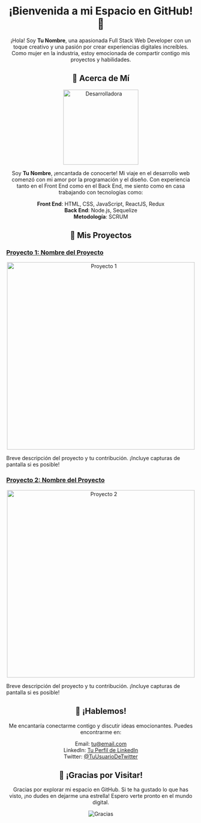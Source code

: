 <!-- Encabezado -->
<h1 align="center">¡Bienvenida a mi Espacio en GitHub! 🚀</h1>

<p align="center">
  ¡Hola! Soy <strong>Tu Nombre</strong>, una apasionada Full Stack Web Developer con un toque creativo y una pasión por crear experiencias digitales increíbles. Como mujer en la industria, estoy emocionada de compartir contigo mis proyectos y habilidades.
</p>

<!-- Acerca de Mí -->
<h2 align="center">🌟 Acerca de Mí</h2>

<p align="center">
  <img src="https://enlace-a-imagen-desarrolladora" alt="Desarrolladora" width="200">
</p>

<p align="center">
  Soy <strong>Tu Nombre</strong>, ¡encantada de conocerte! Mi viaje en el desarrollo web comenzó con mi amor por la programación y el diseño. Con experiencia tanto en el Front End como en el Back End, me siento como en casa trabajando con tecnologías como:
</p>

<p align="center">
  <strong>Front End</strong>: HTML, CSS, JavaScript, ReactJS, Redux<br>
  <strong>Back End</strong>: Node.js, Sequelize<br>
  <strong>Metodología</strong>: SCRUM
</p>

<!-- Mis Proyectos -->
<h2 align="center">🚀 Mis Proyectos</h2>

<h3><a href="enlace-al-proyecto-1">Proyecto 1: Nombre del Proyecto</a></h3>

<p align="center">
  <img src="https://enlace-a-imagen-proyecto-1" alt="Proyecto 1" width="500">
</p>

<p>
  Breve descripción del proyecto y tu contribución. ¡Incluye capturas de pantalla si es posible!
</p>

<h3><a href="enlace-al-proyecto-2">Proyecto 2: Nombre del Proyecto</a></h3>

<p align="center">
  <img src="https://enlace-a-imagen-proyecto-2" alt="Proyecto 2" width="500">
</p>

<p>
  Breve descripción del proyecto y tu contribución. ¡Incluye capturas de pantalla si es posible!
</p>

<!-- Contacto -->
<h2 align="center">📱 ¡Hablemos!</h2>

<p align="center">
  Me encantaría conectarme contigo y discutir ideas emocionantes. Puedes encontrarme en:
</p>

<p align="center">
  Email: <a href="mailto:tu@email.com">tu@email.com</a><br>
  LinkedIn: <a href="enlace-a-tu-perfil-de-LinkedIn">Tu Perfil de LinkedIn</a><br>
  Twitter: <a href="enlace-a-tu-perfil-de-Twitter">@TuUsuarioDeTwitter</a>
</p>

<!-- Agradecimiento -->
<h2 align="center">💖 ¡Gracias por Visitar!</h2>

<p align="center">
  Gracias por explorar mi espacio en GitHub. Si te ha gustado lo que has visto, ¡no dudes en dejarme una estrella! Espero verte pronto en el mundo digital.
</p>

<p align="center">
  <img src="https://enlace-a-imagen-de-gracias" alt="Gracias">
</p>
